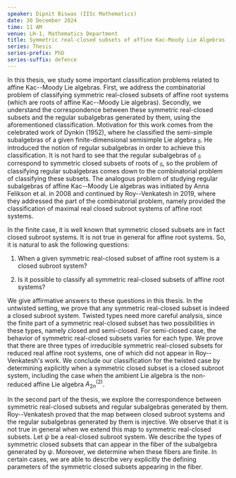 ```yaml
---
speaker: Dipnit Biswas (IISc Mathematics)
date: 30 December 2024
time: 11 AM
venue: LH-1, Mathematics Department
title: Symmetric real-closed subsets of affine Kac-Moody Lie Algebras
series: Thesis
series-prefix: PhD
series-suffix: defence
---
```


In this thesis, we study some important classification problems related to affine Kac--Moody Lie algebras. First, we address the combinatorial problem of classifying symmetric real-closed
subsets of affine root systems (which are roots of affine Kac--Moody Lie algebras). Secondly, we understand the correspondence between these symmetric real-closed subsets and the regular
subalgebras generated by them, using the aforementioned classification. Motivation for this work comes from the celebrated work of Dynkin (1952), where he classified the semi-simple
subalgebras of a given finite-dimensional semisimple Lie algebra $\mathfrak{g}$. He introduced the notion of regular subalgebras in order to achieve this classification. It is not hard to
see that the regular subalgebras of $\mathfrak{g}$ correspond to symmetric closed subsets of roots of $\mathfrak{g}$, so the problem of classifying regular subalgebras comes down to the
combinatorial problem of classifying these subsets. The analogous problem of studying regular subalgebras of affine Kac--Moody Lie algebras was initiated by Anna Felikson et al. in 2008
and continued by Roy--Venkatesh in 2019, where they addressed the part of the combinatorial problem, namely provided the classification of maximal real closed subroot systems of affine
root systems.

In the finite case, it is well known that symmetric closed subsets are in fact closed subroot systems. It is not true in general for affine root systems.  So, it is natural to ask the
following questions: 

1. When a given symmetric real-closed subset of affine root system is a closed subroot system?

2. Is it possible to classify all symmetric real-closed subsets of affine root systems?

We give affirmative answers to these questions in this thesis. In the untwisted setting, we prove that any symmetric real-closed subset is indeed a closed subroot system. Twisted types
need more careful analysis, since the finite part of a symmetric real-closed subset has two possibilities in these types, namely closed and semi-closed. For semi-closed case, the behavior
of symmetric real-closed subsets varies for each type. We prove that there are three types of irreducible symmetric real-closed subsets for reduced real affine root systems, one of which
did not appear in Roy--Venkatesh's work. We conclude our classification for the twisted case by determining explicitly when a symmetric closed subset is a closed subroot system, including
the case when the ambient Lie algebra is the non-reduced affine Lie algebra $A_{2n}^{(2)}$.

In the second part of the thesis, we explore the correspondence between symmetric real-closed subsets and regular subalgebras generated by them. Roy--Venkatesh proved that the map between
closed subroot systems and the regular subalgebras generated by them is injective. We observe that it is not true in general when we extend this map to symmetric real-closed subsets. Let
$\psi$ be a real-closed subroot system. We describe the types of symmetric closed subsets that can appear in the fiber of the subalgebra generated by $\psi$. Moreover, we determine when
these fibers are finite. In certain cases, we are able to describe very explicitly the defining parameters of the symmetric closed subsets appearing in the fiber.
